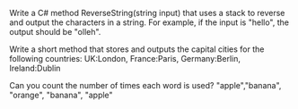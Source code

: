 Write a C# method ReverseString(string input) 
that uses a stack to reverse and output the characters in a string. 
For example, if the input is "hello", the output should be "olleh".

Write a short method that stores and outputs the capital cities for the following
countries: 
UK:London, France:Paris, Germany:Berlin, Ireland:Dublin

Can you count the number of times each word is used?
"apple","banana", "orange", "banana", "apple"